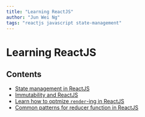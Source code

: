 ```yaml
---
title: "Learning ReactJS"
author: "Jun Wei Ng"
tags: "reactjs javascript state-management"
---
```


# Learning ReactJS

## Contents

- [State management in ReactJS](state-management/index.md)
- [Immutability and ReactJS](immutability/index.md)
- [Learn how to optmize `render`-ing in ReactJS](no-wasted-rendering/index.md)
- [Common patterns for reducer function in ReactJS](common-reducer-pattern/index.md)

